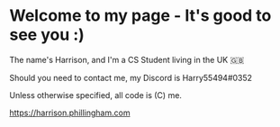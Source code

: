 <h1>Welcome to my page - It's good to see you :)</h1>

<p>The name's Harrison, and I'm a CS Student living in the UK 🇬🇧
  
Should you need to contact me, my Discord is Harry55494#0352

Unless otherwise specified, all code is (C) me.</p>

https://harrison.phillingham.com
